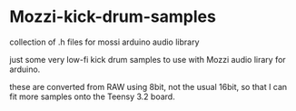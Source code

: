 # Mozzi-kick-drum-samples
collection of .h files for mossi arduino audio library

just some very low-fi kick drum samples to use with Mozzi audio lirary for arduino.

these are converted from RAW using 8bit, not the usual 16bit, so that I can fit more samples onto the Teensy 3.2 board.

